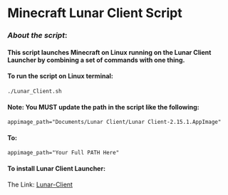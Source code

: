 # Minecraft Lunar Client Script

### _About the script_:
#### This script launches Minecraft on Linux running on the Lunar Client Launcher by combining a set of commands with one thing.

#### To run the script on Linux terminal:
```
./Lunar_Client.sh
```
#### Note: You **MUST** update the path in the script like the following:
```
appimage_path="Documents/Lunar Client/Lunar Client-2.15.1.AppImage"
```
#### To:
```
appimage_path="Your Full PATH Here"
```

#### To install Lunar Client Launcher:
The Link: [Lunar-Client](https://www.lunarclient.com)
